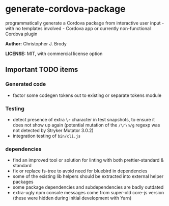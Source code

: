 # generate-cordova-package

programmatically generate a Cordova package from interactive user input - with no templates involved - Cordova app or currently non-functional Cordova plugin

**Author:** Christopher J. Brody

**LICENSE:** MIT, with commercial license option

## Important TODO items

### Generated code

- factor some codegen tokens out to existing or separate tokens module

### Testing

- detect presence of extra `\r` character in test snapshots, to ensure it does not show up again (potential mutation of the `/\r\n/g` regexp was not detected by Stryker Mutator 3.0.2)
- integration testing of `bin/cli.js`

### dependencies

- find an improved tool or solution for linting with both prettier-standard & standard
- fix or replace fs-tree to avoid need for bluebird in dependencies
- some of the existing lib helpers should be extracted into external helper packages
- some package dependencies and subdependencies are badly outdated
- extra-ugly npm console messages come from super-old core-js version (these were hidden during initial development with Yarn)
